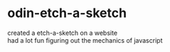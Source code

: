# odin-etch-a-sketch
created a etch-a-sketch on a website <br>
had a lot fun figuring out the mechanics of javascript
